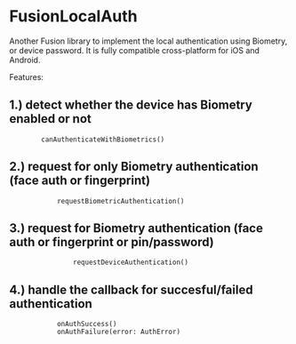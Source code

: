 # FusionLocalAuth

Another Fusion library to implement the local authentication using Biometry, or device password. It is fully compatible cross-platform for iOS and Android.

Features:

## 1.) detect whether the device has Biometry enabled or not


    
            canAuthenticateWithBiometrics()
   


## 2.) request for only Biometry authentication (face auth or fingerprint)


    
    
                requestBiometricAuthentication()
  
                
    
## 3.) request for Biometry authentication (face auth or fingerprint or pin/password)


   
                    requestDeviceAuthentication()

   
    
## 4.) handle the callback for succesful/failed authentication

    
                onAuthSuccess()
                onAuthFailure(error: AuthError)
    

